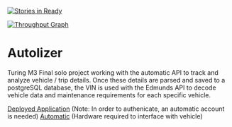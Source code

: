 [![Stories in Ready](https://badge.waffle.io/jasonpilz/autolizer.svg?label=ready&title=Ready)](http://waffle.io/jasonpilz/autolizer)

[![Throughput Graph](https://graphs.waffle.io/jasonpilz/autolizer/throughput.svg)](https://waffle.io/jasonpilz/autolizer/metrics)

# Autolizer
Turing M3 Final solo project working with the automatic API to track and analyze vehicle / trip details. Once these details are parsed and saved to a postgreSQL database, the VIN is used with the Edmunds API to decode vehicle data and maintenance requirements for each specific vehicle.

[Deployed Application](https://autolizer.herokuapp.com/) (Note: In order to authenicate, an automatic account is needed)
[Automatic](https://www.automatic.com/home/?gclid=CjwKEAiA0ZC2BRDpo_Pym8m-4n4SJAB5Bn4xGnMA4eVILDC9cPfzZtei-WQHqJEWGQNcLFb16t-N5hoCLd_w_wcB) (Hardware required to interface with vehicle)
